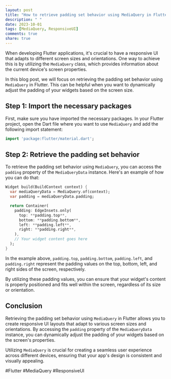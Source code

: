 ```yaml
---
layout: post
title: "How to retrieve padding set behavior using MediaQuery in Flutter?"
description: " "
date: 2023-10-01
tags: [MediaQuery, ResponsiveUI]
comments: true
share: true
---
```


When developing Flutter applications, it's crucial to have a responsive UI that adapts to different screen sizes and orientations. One way to achieve this is by utilizing the `MediaQuery` class, which provides information about the current device's screen properties.

In this blog post, we will focus on retrieving the padding set behavior using `MediaQuery` in Flutter. This can be helpful when you want to dynamically adjust the padding of your widgets based on the screen size.

## Step 1: Import the necessary packages

First, make sure you have imported the necessary packages. In your Flutter project, open the Dart file where you want to use `MediaQuery` and add the following import statement:

```dart
import 'package:flutter/material.dart';
```

## Step 2: Retrieve the padding set behavior

To retrieve the padding set behavior using `MediaQuery`, you can access the `padding` property of the `MediaQueryData` instance. Here's an example of how you can do that:

```dart
Widget build(BuildContext context) {
  var mediaQueryData = MediaQuery.of(context);
  var padding = mediaQueryData.padding;

  return Container(
    padding: EdgeInsets.only(
      top: **padding.top**,
      bottom: **padding.bottom**,
      left: **padding.left**,
      right: **padding.right**,
    ),
    // Your widget content goes here
  );
}
```

In the example above, `padding.top`, `padding.bottom`, `padding.left`, and `padding.right` represent the padding values on the top, bottom, left, and right sides of the screen, respectively.

By utilizing these padding values, you can ensure that your widget's content is properly positioned and fits well within the screen, regardless of its size or orientation.

## Conclusion

Retrieving the padding set behavior using `MediaQuery` in Flutter allows you to create responsive UI layouts that adapt to various screen sizes and orientations. By accessing the `padding` property of the `MediaQueryData` instance, you can dynamically adjust the padding of your widgets based on the screen's properties.

Utilizing `MediaQuery` is crucial for creating a seamless user experience across different devices, ensuring that your app's design is consistent and visually appealing.

#Flutter #MediaQuery #ResponsiveUI